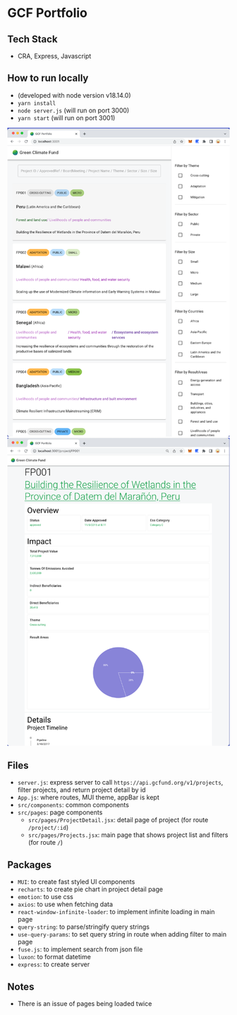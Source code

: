 # GCF Portfolio

## Tech Stack

- CRA, Express, Javascript

## How to run locally

- (developed with node version v18.14.0)
- `yarn install`
- `node server.js` (will run on port 3000)
- `yarn start` (will run on port 3001)

![main page](screenshot_main_page.png)
![detail page](screenshot_detail_page.png)

## Files

- `server.js`: express server to call `https://api.gcfund.org/v1/projects`, filter projects, and return project detail by id
- `App.js`: where routes, MUI theme, appBar is kept
- `src/components`: common components
- `src/pages`: page components
  - `src/pages/ProjectDetail.jsx`: detail page of project (for route `/project/:id`)
  - `src/pages/Projects.jsx`: main page that shows project list and filters (for route `/`)

## Packages

- `MUI`: to create fast styled UI components
- `recharts`: to create pie chart in project detail page
- `emotion`: to use css
- `axios`: to use when fetching data
- `react-window-infinite-loader`: to implement infinite loading in main page
- `query-string`: to parse/stringify query strings
- `use-query-params`: to set query string in route when adding filter to main page
- `fuse.js`: to implement search from json file
- `luxon`: to format datetime
- `express`: to create server

## Notes

- There is an issue of pages being loaded twice
